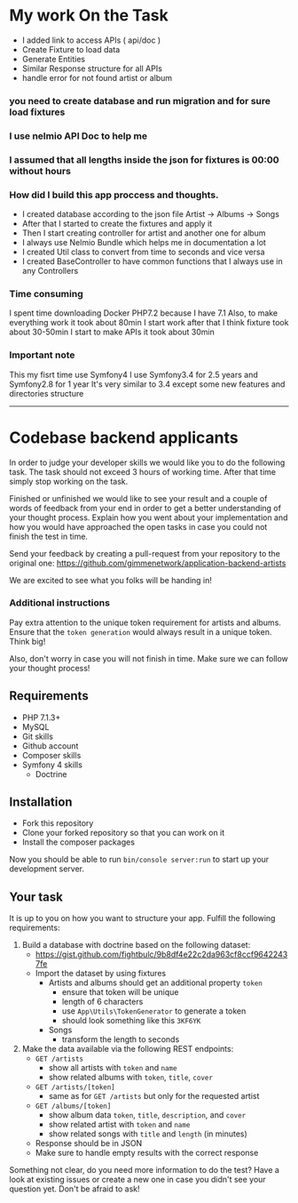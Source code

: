 # My work On the Task
- I added link to access APIs ( api/doc )
- Create Fixture to load data
- Generate Entities
- Similar Response structure for all APIs
- handle error for not found artist or album

### you need to create database and run migration and for sure load fixtures
### I use nelmio API Doc to help me
### I assumed that all lengths inside the json for fixtures is 00:00 without hours

### How did I build this app proccess and thoughts.
- I created database according to the json file Artist -> Albums -> Songs
- After that I started to create the fixtures and apply it 
- Then I start creating controller for artist and another one for album 
- I always use Nelmio Bundle which helps me in documentation a lot
- I created Util class to convert from time to seconds and vice versa 
- I created BaseController to have common functions that I always use in any Controllers 

### Time consuming 
I spent time downloading Docker PHP7.2 because I have 7.1
Also, to make everything work it took about 80min
I start work after that I think fixture took about 30-50min
I start to make APIs it took about 30min

### Important note
This my fisrt time use Symfony4 
I use Symfony3.4 for 2.5 years and Symfony2.8 for 1 year
It's very similar to 3.4 except some new features and directories structure

----------------------------------------------------------------------------------
# Codebase backend applicants

In order to judge your developer skills we would like you to do the following task.
The task should not exceed 3 hours of working time. After that time simply stop working
on the task.

Finished or unfinished we would like to see your result and a couple of words
of feedback from your end in order to get a better understanding of your thought process.
Explain how you went about your implementation and how you would have approached the
open tasks in case you could not finish the test in time.

Send your feedback by creating a pull-request from your repository to the original one:
https://github.com/gimmenetwork/application-backend-artists

We are excited to see what you folks will be handing in!

### Additional instructions

Pay extra attention to the unique token requirement for artists and albums. Ensure that
the `token generation` would always result in a unique token. Think big!

Also, don't worry in case you will not finish in time. Make sure we can follow your thought process!

## Requirements

- PHP 7.1.3+
- MySQL
- Git skills
- Github account
- Composer skills
- Symfony 4 skills
    - Doctrine

## Installation

- Fork this repository
- Clone your forked repository so that you can work on it 
- Install the composer packages

Now you should be able to run `bin/console server:run` to start up your development server.

## Your task

It is up to you on how you want to structure your app. Fulfill the following requirements:

1. Build a database with doctrine based on the following dataset:
    * https://gist.github.com/fightbulc/9b8df4e22c2da963cf8ccf96422437fe
    * Import the dataset by using fixtures
        * Artists and albums should get an additional property `token`
            * ensure that token will be unique
            * length of 6 characters
            * use `App\Utils\TokenGenerator` to generate a token
            * should look something like this `3KF6YK`
        * Songs
            * transform the length to seconds
2. Make the data available via the following REST endpoints:
    * `GET /artists`
        * show all artists with `token` and `name`
        * show related albums with `token`, `title`, `cover`
    * `GET /artists/[token]`
        * same as for `GET /artists` but only for the requested artist
    * `GET /albums/[token]`
        * show album data `token`, `title`, `description`, and `cover`
        * show related artist with `token` and `name`
        * show related songs with `title` and `length` (in minutes)
    * Response should be in JSON
    * Make sure to handle empty results with the correct response

Something not clear, do you need more information to do the test? Have a look at existing issues
or create a new one in case you didn't see your question yet. Don't be afraid to ask!
